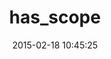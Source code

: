 ---
layout: post
title:  "has_scope"
repo:   "plataformatec/has_scope"
date:   2015-02-18 10:45:25
gemurl: http://github.com/plataformatec/has_scope
---